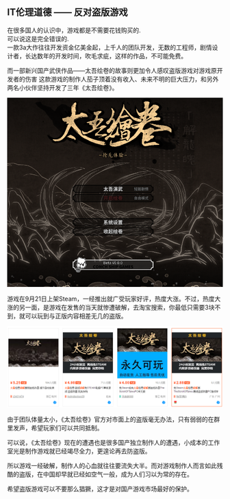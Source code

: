 ## IT伦理道德 —— 反对盗版游戏 

在很多国人的认识中，游戏都是不需要花钱购买的.   
可以说这是完全错误的.   
一款3a大作往往开发资金亿美金起，上千人的团队开发，无数的工程师，剧情设计者，长达数年的开发时间，吹毛求疵，这样的作品，不可能免费。  

而一部新兴国产武侠作品——太吾绘卷的故事则更加令人感叹盗版游戏对游戏原开发者的伤害
这款游戏的制作人茄子顶着没有收入、未来不明的巨大压力，和另外两名小伙伴坚持开发了三年《太吾绘卷》。  

![](images/taiwu.png)

游戏在9月21日上架Steam，一经推出就广受玩家好评，热度大涨。不过，热度大涨的另一面，是游戏在发售的当天就惨遭破解，去淘宝搜索，你最低只需要3块不到，就可以玩到与正版内容相差无几的盗版。  

![](images/taiwu2.png)

由于团队体量太小，《太吾绘卷》官方对市面上的盗版毫无办法，只有弱弱的在群里发声，希望玩家们可以共同抵制。

可以说，《太吾绘卷》现在的遭遇也是很多国产独立制作人的遭遇，小成本的工作室光是制作游戏就已经竭尽全力，更遑论再去防盗版。

所以游戏一经破解，制作人的心血就往往要流失大半。而对游戏制作人而言如此残酷的盗版，在中国却早就已经如空气一般，成为人们习以为常的存在。

希望盗版游戏可以不要那么猖獗，这才是对国产游戏市场最好的保护。